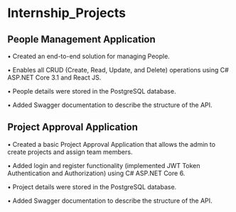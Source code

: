 # Internship_Projects

## People Management Application

• Created an end-to-end solution for managing People.

• Enables all CRUD (Create, Read, Update, and Delete) operations using C# ASP.NET Core 3.1 and React JS.

• People details were stored in the PostgreSQL database.

• Added Swagger documentation to describe the structure of the API.


## Project Approval Application

• Created a basic Project Approval Application that allows the admin to create projects and assign team members.

• Added login and register functionality (implemented JWT Token Authentication and Authorization) using C# ASP.NET Core 6.

• Project details were stored in the PostgreSQL database.

• Added Swagger documentation to describe the structure of the API.

